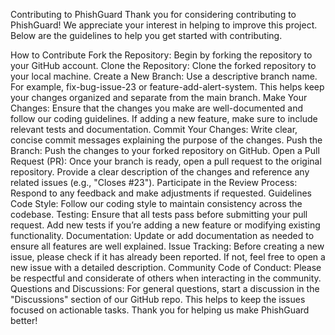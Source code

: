 Contributing to PhishGuard
Thank you for considering contributing to PhishGuard! We appreciate your interest in helping to improve this project. Below are the guidelines to help you get started with contributing.

How to Contribute
Fork the Repository: Begin by forking the repository to your GitHub account.
Clone the Repository: Clone the forked repository to your local machine.
Create a New Branch:
Use a descriptive branch name. For example, fix-bug-issue-23 or feature-add-alert-system.
This helps keep your changes organized and separate from the main branch.
Make Your Changes:
Ensure that the changes you make are well-documented and follow our coding guidelines.
If adding a new feature, make sure to include relevant tests and documentation.
Commit Your Changes:
Write clear, concise commit messages explaining the purpose of the changes.
Push the Branch:
Push the changes to your forked repository on GitHub.
Open a Pull Request (PR):
Once your branch is ready, open a pull request to the original repository.
Provide a clear description of the changes and reference any related issues (e.g., "Closes #23").
Participate in the Review Process:
Respond to any feedback and make adjustments if requested.
Guidelines
Code Style: Follow our coding style to maintain consistency across the codebase.
Testing: Ensure that all tests pass before submitting your pull request. Add new tests if you’re adding a new feature or modifying existing functionality.
Documentation: Update or add documentation as needed to ensure all features are well explained.
Issue Tracking: Before creating a new issue, please check if it has already been reported. If not, feel free to open a new issue with a detailed description.
Community
Code of Conduct: Please be respectful and considerate of others when interacting in the community.
Questions and Discussions: For general questions, start a discussion in the "Discussions" section of our GitHub repo. This helps to keep the issues focused on actionable tasks.
Thank you for helping us make PhishGuard better!
